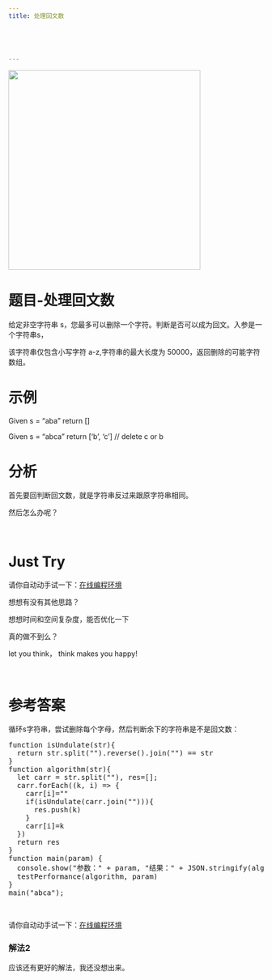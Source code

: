 ```yaml
---
title: 处理回文数





---
```


  <img loading="lazy" class="alignnone  wp-image-4303 shadow" src="https://haomou.oss-cn-beijing.aliyuncs.com/upload/2019/04/img_5cb5e63b3c673.png" data-src="https://haomou.oss-cn-beijing.aliyuncs.com/upload/2019/04/img_5cb5e63b3c673.png?x-oss-process=image/format,webp" alt="" width="379" height="394" srcset="https://haomou.oss-cn-beijing.aliyuncs.com/upload/2019/04/img_5cb5e63b3c673.png?x-oss-process=image/format,webp 1052w, https://haomou.oss-cn-beijing.aliyuncs.com/upload/2019/04/img_5cb5e63b3c673.png?x-oss-process=image/quality,q_50/resize,m_fill,w_288,h_300/format,webp 288w, https://haomou.oss-cn-beijing.aliyuncs.com/upload/2019/04/img_5cb5e63b3c673.png?x-oss-process=image/quality,q_50/resize,m_fill,w_768,h_799/format,webp 768w, https://haomou.oss-cn-beijing.aliyuncs.com/upload/2019/04/img_5cb5e63b3c673.png?x-oss-process=image/quality,q_50/resize,m_fill,w_577,h_600/format,webp 577w" sizes="(max-width: 379px) 100vw, 379px" />

# 题目-处理回文数

给定非空字符串 s，您最多可以删除一个字符。判断是否可以成为回文。入参是一个字符串s，

该字符串仅包含小写字符 a-z,字符串的最大长度为 50000，返回删除的可能字符数组。

# 示例

Given s = &#8220;aba&#8221; return []

Given s = &#8220;abca&#8221; return [&#8216;b&#8217;, &#8216;c&#8217;] // delete c or b

# 分析

首先要回判断回文数，就是字符串反过来跟原字符串相同。

然后怎么办呢？

&nbsp;

# Just Try

请你自动动手试一下：[在线编程环境][1]

想想有没有其他思路？

想想时间和空间复杂度，能否优化一下

真的做不到么？

let you think， think makes you happy!

&nbsp;

# 参考答案

循环s字符串，尝试删除每个字母，然后判断余下的字符串是不是回文数：

<pre class="EnlighterJSRAW" data-enlighter-language="null">function isUndulate(str){
  return str.split("").reverse().join("") == str
}
function algorithm(str){
  let carr = str.split(""), res=[];
  carr.forEach((k, i) =&gt; {
    carr[i]=""
    if(isUndulate(carr.join(""))){
      res.push(k)
    }
    carr[i]=k
  })
  return res
}
function main(param) {
  console.show("参数：" + param, "结果：" + JSON.stringify(algorithm(param)))
  testPerformance(algorithm, param)
}
main("abca");</pre>

&nbsp;

请你自动动手试一下：[在线编程环境][2]

### 解法2

应该还有更好的解法，我还没想出来。

 [1]: https://www.f2e123.com/code?code=algorithm&pid=4204
 [2]: https://www.f2e123.com/code?pid=4204
